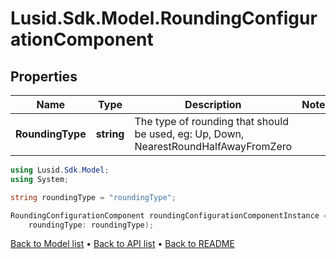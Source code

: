 # Lusid.Sdk.Model.RoundingConfigurationComponent

## Properties

Name | Type | Description | Notes
------------ | ------------- | ------------- | -------------
**RoundingType** | **string** | The type of rounding that should be used, eg: Up, Down, NearestRoundHalfAwayFromZero | 

```csharp
using Lusid.Sdk.Model;
using System;

string roundingType = "roundingType";

RoundingConfigurationComponent roundingConfigurationComponentInstance = new RoundingConfigurationComponent(
    roundingType: roundingType);
```

[Back to Model list](../README.md#documentation-for-models) &#8226; [Back to API list](../README.md#documentation-for-api-endpoints) &#8226; [Back to README](../README.md)
